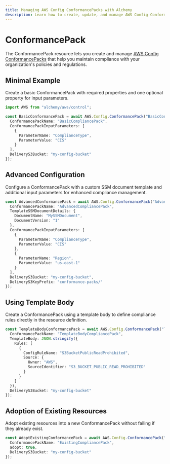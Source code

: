 ```yaml
---
title: Managing AWS Config ConformancePacks with Alchemy
description: Learn how to create, update, and manage AWS Config ConformancePacks using Alchemy Cloud Control.
---
```


# ConformancePack

The ConformancePack resource lets you create and manage [AWS Config ConformancePacks](https://docs.aws.amazon.com/config/latest/userguide/) that help you maintain compliance with your organization's policies and regulations.

## Minimal Example

Create a basic ConformancePack with required properties and one optional property for input parameters.

```ts
import AWS from "alchemy/aws/control";

const BasicConformancePack = await AWS.Config.ConformancePack("BasicConformancePack", {
  ConformancePackName: "BasicCompliancePack",
  ConformancePackInputParameters: [
    {
      ParameterName: "ComplianceType",
      ParameterValue: "CIS"
    }
  ],
  DeliveryS3Bucket: "my-config-bucket"
});
```

## Advanced Configuration

Configure a ConformancePack with a custom SSM document template and additional input parameters for enhanced compliance management.

```ts
const AdvancedConformancePack = await AWS.Config.ConformancePack("AdvancedConformancePack", {
  ConformancePackName: "AdvancedCompliancePack",
  TemplateSSMDocumentDetails: {
    DocumentName: "MySSMDocument",
    DocumentVersion: "1"
  },
  ConformancePackInputParameters: [
    {
      ParameterName: "ComplianceType",
      ParameterValue: "CIS"
    },
    {
      ParameterName: "Region",
      ParameterValue: "us-east-1"
    }
  ],
  DeliveryS3Bucket: "my-config-bucket",
  DeliveryS3KeyPrefix: "conformance-packs/"
});
```

## Using Template Body

Create a ConformancePack using a template body to define compliance rules directly in the resource definition.

```ts
const TemplateBodyConformancePack = await AWS.Config.ConformancePack("TemplateBodyConformancePack", {
  ConformancePackName: "TemplateBodyCompliancePack",
  TemplateBody: JSON.stringify({
    Rules: [
      {
        ConfigRuleName: "S3BucketPublicReadProhibited",
        Source: {
          Owner: "AWS",
          SourceIdentifier: "S3_BUCKET_PUBLIC_READ_PROHIBITED"
        }
      }
    ]
  }),
  DeliveryS3Bucket: "my-config-bucket"
});
```

## Adoption of Existing Resources

Adopt existing resources into a new ConformancePack without failing if they already exist.

```ts
const AdoptExistingConformancePack = await AWS.Config.ConformancePack("AdoptExistingConformancePack", {
  ConformancePackName: "ExistingCompliancePack",
  adopt: true,
  DeliveryS3Bucket: "my-config-bucket"
});
```